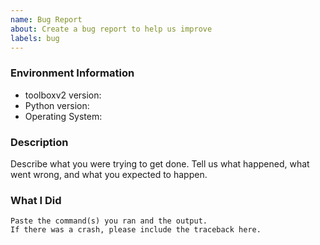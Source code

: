```yaml
---
name: Bug Report
about: Create a bug report to help us improve
labels: bug
---
```


<!-- Please search existing issues to avoid creating duplicates. -->

### Environment Information

-   toolboxv2 version:
-   Python version:
-   Operating System:

### Description

Describe what you were trying to get done.
Tell us what happened, what went wrong, and what you expected to happen.

### What I Did

```
Paste the command(s) you ran and the output.
If there was a crash, please include the traceback here.
```
